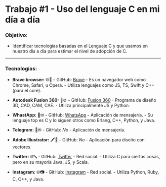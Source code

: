 # Trabajo #1 - Uso del lenguaje C en mi día a día

### Objetivo:
- Identificar tecnologías basadas en el Lenguaje C y que usamos en nuestro día a día para estimar el nivel de adopción de C.
___
### Tecnologías:
- **Brave browser:** 🌐🔎
		- GitHub: [Brave](%5Bhttps://github.com/brave/%5D%28https://github.com/brave/%29)
		- Es un navegador web como Chrome, Safari, u Opera.
		- Utiliza lenguajes como JS, TS, Swift y C++ (para el core).

- **Autodesk Fusion 360:** 🧱⚙
		- GitHub: [Fusion 360](https://github.com/AutodeskFusion360%5D%28https://github.com/AutodeskFusion360)
		- Programa de diseño 3D, CAD, CAM, CAE.
		- Utiliza principalmente JS y Python.

- **WhastApp:** 📱✉
		- GitHub: [WhatsApp](https://github.com/WhatsApp)
		- Aplicación de mensajería.
		- Su lenguaje top es C y lo siguen otros como Erlang, C++, Python, y Java.

- **Telegram:** 📱✉
		- GitHub: *No*
		- Aplicación de mensajería.

- **Adobe Illustrator:** 🖍🎨
		- GitHub: *No*
		- Aplicación para diseño con vectores.

- **Twitter:** 🌐🔤
		- GitHub: [Twitter](https://github.com/twitter)
		- Red social.
		- Utiliza C para ciertas cosas, pero en su mayoría Java, JS, y Scala.

- **Instagram:** 🌐📷
		- GitHub: [Instagram](https://github.com/instagram)
		- Red social.
		- Utiliza Python, Ruby, C, C++, y Java.

